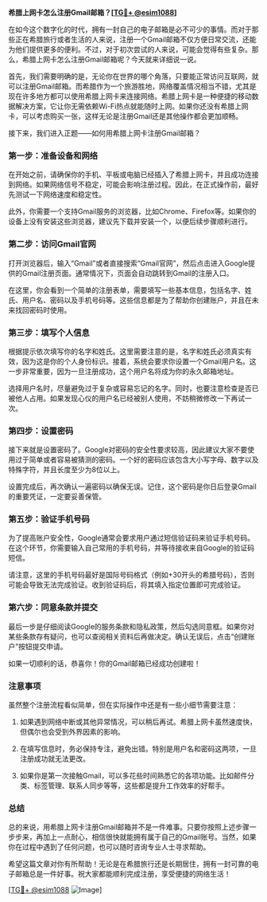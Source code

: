 **希腊上网卡怎么注册Gmail邮箱？[[TG💪+ @esim1088](https://t.me/s/esim1088)]**

在如今这个数字化的时代，拥有一封自己的电子邮箱是必不可少的事情。而对于那些正在希腊旅行或者生活的人来说，注册一个Gmail邮箱不仅方便日常交流，还能为他们提供更多的便利。不过，对于初次尝试的人来说，可能会觉得有些复杂。那么，希腊上网卡怎么注册Gmail邮箱呢？今天就来详细说一说。

首先，我们需要明确的是，无论你在世界的哪个角落，只要能正常访问互联网，就可以注册Gmail邮箱。而希腊作为一个旅游胜地，网络覆盖情况相当不错，尤其是现在许多地方都可以使用希腊上网卡来连接网络。希腊上网卡是一种便捷的移动数据解决方案，它让你无需依赖Wi-Fi热点就能随时上网。如果你还没有希腊上网卡，可以考虑购买一张，这样无论是注册Gmail还是其他操作都会更加顺畅。

接下来，我们进入正题——如何用希腊上网卡注册Gmail邮箱？

### **第一步：准备设备和网络**
在开始之前，请确保你的手机、平板或电脑已经插入了希腊上网卡，并且成功连接到网络。如果网络信号不稳定，可能会影响注册过程。因此，在正式操作前，最好先测试一下网络速度和稳定性。

此外，你需要一个支持Gmail服务的浏览器，比如Chrome、Firefox等。如果你的设备上没有安装这些浏览器，建议先下载并安装一个，以便后续步骤顺利进行。

### **第二步：访问Gmail官网**
打开浏览器后，输入“Gmail”或者直接搜索“Gmail官网”，然后点击进入Google提供的Gmail注册页面。通常情况下，页面会自动跳转到Gmail的注册入口。

在这里，你会看到一个简单的注册表单，需要填写一些基本信息，包括名字、姓氏、用户名、密码以及手机号码等。这些信息都是为了帮助你创建账户，并且在未来找回密码时使用。

### **第三步：填写个人信息**
根据提示依次填写你的名字和姓氏。这里需要注意的是，名字和姓氏必须真实有效，因为这是你的个人身份标识。接着，系统会要求你设置一个Gmail用户名。这一步非常重要，因为一旦注册成功，这个用户名将成为你的永久邮箱地址。

选择用户名时，尽量避免过于复杂或容易忘记的名字。同时，也要注意检查是否已被他人占用。如果发现心仪的用户名已经被别人使用，不妨稍微修改一下再试一次。

### **第四步：设置密码**
接下来就是设置密码了。Google对密码的安全性要求较高，因此建议大家不要使用过于简单或者容易被猜测的密码。一个好的密码应该包含大小写字母、数字以及特殊字符，并且长度至少为8位以上。

设置完成后，再次确认一遍密码以确保无误。记住，这个密码是你日后登录Gmail的重要凭证，一定要妥善保管。

### **第五步：验证手机号码**
为了提高账户安全性，Google通常会要求用户通过短信验证码来验证手机号码。在这个环节，你需要输入自己常用的手机号码，并等待接收来自Google的验证码短信。

请注意，这里的手机号码最好是国际号码格式（例如+30开头的希腊号码），否则可能会导致无法完成验证。收到验证码后，将其填入指定位置即可完成验证。

### **第六步：同意条款并提交**
最后一步是仔细阅读Google的服务条款和隐私政策，然后勾选同意框。如果你对某些条款存有疑问，也可以查阅相关资料后再做决定。确认无误后，点击“创建账户”按钮提交申请。

如果一切顺利的话，恭喜你！你的Gmail邮箱已经成功创建啦！

### **注意事项**
虽然整个注册流程看似简单，但在实际操作中还是有一些小细节需要注意：

1. 如果遇到网络中断或其他异常情况，可以稍后再试。希腊上网卡虽然速度快，但偶尔也会受到外界因素的影响。
   
2. 在填写信息时，务必保持专注，避免出错。特别是用户名和密码这两项，一旦注册成功就无法更改。

3. 如果你是第一次接触Gmail，可以多花些时间熟悉它的各项功能。比如邮件分类、标签管理、联系人同步等等，这些都是提升工作效率的好帮手。

### **总结**
总的来说，用希腊上网卡注册Gmail邮箱并不是一件难事。只要你按照上述步骤一步步来，再加上一点耐心，相信很快就能拥有属于自己的Gmail账号。当然，如果你在过程中遇到了任何问题，也可以随时咨询专业人士寻求帮助。

希望这篇文章对你有所帮助！无论是在希腊旅行还是长期居住，拥有一封可靠的电子邮箱总是一件好事。祝大家都能顺利完成注册，享受便捷的网络生活！

[[TG💪+ @esim1088](https://t.me/s/esim1088) ![Image](https://i.postimg.cc/4NQfJmqS/Snipaste-2025-05-13-00-14-12.png)]